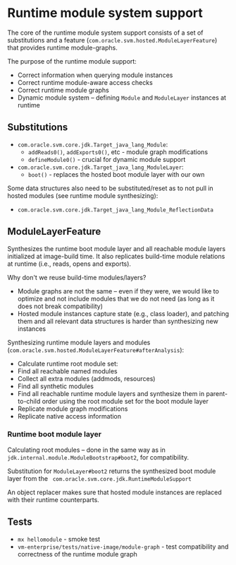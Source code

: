 # Runtime module system support

The core of the runtime module system support consists of a set of substitutions and a feature (`com.oracle.svm.hosted.ModuleLayerFeature`) that provides runtime module-graphs.

The purpose of the runtime module support:
- Correct information when querying module instances
- Correct runtime module-aware access checks
- Correct runtime module graphs
- Dynamic module system – defining `Module` and `ModuleLayer` instances at runtime


## Substitutions

- `com.oracle.svm.core.jdk.Target_java_lang_Module`:
    - `addReads0()`, `addExports0()`, etc - module graph modifications
    - `defineModule0()` - crucial for dynamic module support
- `com.oracle.svm.core.jdk.Target_java_lang_ModuleLayer`:
    - `boot()` - replaces the hosted boot module layer with our own

Some data structures also need to be substituted/reset as to not pull in hosted modules (see runtime module synthesizing):
- `com.oracle.svm.core.jdk.Target_java_lang_Module_ReflectionData`


## ModuleLayerFeature

Synthesizes the runtime boot module layer and all reachable module layers initialized at image-build time. It also replicates build-time module relations at runtime (i.e., reads, opens and exports).

Why don't we reuse build-time modules/layers?
- Module graphs are not the same – even if they were, we would like to optimize and not include modules that we do not need (as long as it does not break compatibility)
- Hosted module instances capture state (e.g., class loader), and patching them and all relevant data structures is harder than synthesizing new instances

Synthesizing runtime module layers and modules (`com.oracle.svm.hosted.ModuleLayerFeature#afterAnalysis`):
- Calculate runtime root module set:
- Find all reachable named modules
- Collect all extra modules (addmods, resources)
- Find all synthetic modules
- Find all reachable runtime module layers and synthesize them in parent-to-child order using the root module set for the boot module layer
- Replicate module graph modifications
- Replicate native access information


### Runtime boot module layer

Calculating root modules – done in the same way as in ` jdk.internal.module.ModuleBootstrap#boot2`, for compatibility.

Substitution for `ModuleLayer#boot2` returns the synthesized boot module layer from the ` com.oracle.svm.core.jdk.RuntimeModuleSupport`

An object replacer makes sure that hosted module instances are replaced with their runtime counterparts.


## Tests
- `mx hellomodule` - smoke test
- `vm-enterprise/tests/native-image/module-graph` - test compatibility and correctness of the runtime module graph
